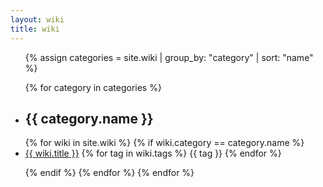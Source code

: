 ```yaml
---
layout: wiki
title: wiki
---
```



<ul class="listing">

{% assign categories = site.wiki | group_by: "category" | sort: "name" %}


{% for category in categories %}
  <li class="listing-seperator" id="{{ category.name }}"><h2>{{ category.name }}</h2></li>
{% for wiki in site.wiki %}
{% if wiki.category == category.name %}
  <li class="listing-item">
  <!--<time datetime="{{ wiki.category }}">{{ wiki.date | date:"%Y-%m-%d" }}</time>-->
  <a href="{{ wiki.url }}" title="{{ wiki.title }}">{{ wiki.title }}</a>
  <span class="wiki_tags">{% for tag in wiki.tags %}
  <span>{{ tag }}</span>
  {% endfor %}
  </span>

  </li>



{% endif %}
{% endfor %}
{% endfor %}
</ul>
